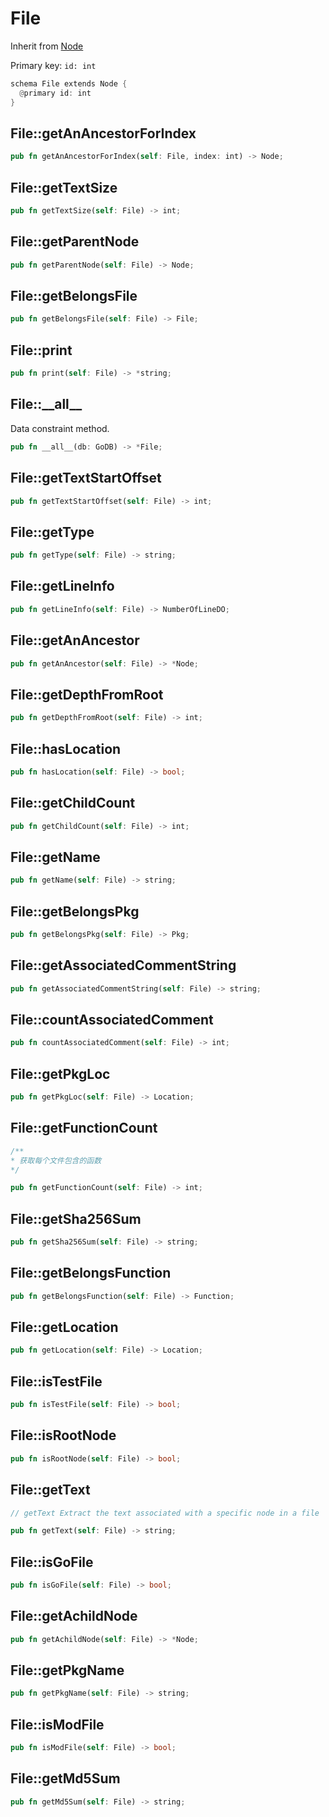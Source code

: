 # File

Inherit from [Node](./Node.md)

Primary key: `id: int`

```rust
schema File extends Node {
  @primary id: int
}
```
## File::getAnAncestorForIndex

```rust
pub fn getAnAncestorForIndex(self: File, index: int) -> Node;
```
## File::getTextSize

```rust
pub fn getTextSize(self: File) -> int;
```
## File::getParentNode

```rust
pub fn getParentNode(self: File) -> Node;
```
## File::getBelongsFile

```rust
pub fn getBelongsFile(self: File) -> File;
```
## File::print

```rust
pub fn print(self: File) -> *string;
```
## File::\_\_all\_\_

Data constraint method.

```rust
pub fn __all__(db: GoDB) -> *File;
```
## File::getTextStartOffset

```rust
pub fn getTextStartOffset(self: File) -> int;
```
## File::getType

```rust
pub fn getType(self: File) -> string;
```
## File::getLineInfo

```rust
pub fn getLineInfo(self: File) -> NumberOfLineDO;
```
## File::getAnAncestor

```rust
pub fn getAnAncestor(self: File) -> *Node;
```
## File::getDepthFromRoot

```rust
pub fn getDepthFromRoot(self: File) -> int;
```
## File::hasLocation

```rust
pub fn hasLocation(self: File) -> bool;
```
## File::getChildCount

```rust
pub fn getChildCount(self: File) -> int;
```
## File::getName

```rust
pub fn getName(self: File) -> string;
```
## File::getBelongsPkg

```rust
pub fn getBelongsPkg(self: File) -> Pkg;
```
## File::getAssociatedCommentString

```rust
pub fn getAssociatedCommentString(self: File) -> string;
```
## File::countAssociatedComment

```rust
pub fn countAssociatedComment(self: File) -> int;
```
## File::getPkgLoc

```rust
pub fn getPkgLoc(self: File) -> Location;
```
## File::getFunctionCount

```java
/**
* 获取每个文件包含的函数
*/
```
```rust
pub fn getFunctionCount(self: File) -> int;
```
## File::getSha256Sum

```rust
pub fn getSha256Sum(self: File) -> string;
```
## File::getBelongsFunction

```rust
pub fn getBelongsFunction(self: File) -> Function;
```
## File::getLocation

```rust
pub fn getLocation(self: File) -> Location;
```
## File::isTestFile

```rust
pub fn isTestFile(self: File) -> bool;
```
## File::isRootNode

```rust
pub fn isRootNode(self: File) -> bool;
```
## File::getText

```java
// getText Extract the text associated with a specific node in a file
```
```rust
pub fn getText(self: File) -> string;
```
## File::isGoFile

```rust
pub fn isGoFile(self: File) -> bool;
```
## File::getAchildNode

```rust
pub fn getAchildNode(self: File) -> *Node;
```
## File::getPkgName

```rust
pub fn getPkgName(self: File) -> string;
```
## File::isModFile

```rust
pub fn isModFile(self: File) -> bool;
```
## File::getMd5Sum

```rust
pub fn getMd5Sum(self: File) -> string;
```
